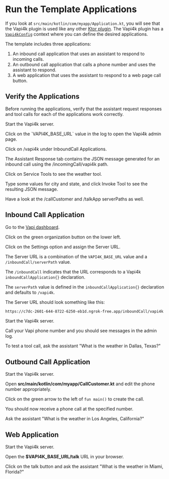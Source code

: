 <show-structure depth="1"/>

# Run the Template Applications

If you look at `src/main/kotlin/com/myapp/Application.kt`, you will see that the Vapi4k plugin is used like
any other [Ktor plugin](https://ktor.io/docs/server-plugins.html).
The Vapi4k plugin has a [`Vapi4kConfig`](%core_url%.vapi4k/-vapi4k-config/index.html)
context where you can define the desired applications.

The template includes three applications:

1. An inbound call application that uses an assistant to respond to incoming calls.
2. An outbound call application that calls a phone number and uses the assistant to respond.
3. A web application that uses the assistant to respond to a web page call button.

## Verify the Applications

Before running the applications, verify that the assistant request responses and tool calls for each
of the applications work correctly.

<procedure title="Verify the Applications">
    <step>
        <p>Start the Vapi4k server.</p>
    </step>
    <step>
        <p>Click on the `VAPI4K_BASE_URL` value in the log to open the Vapi4k admin page.</p>
    </step>
    <step>
        <p>Click on <shortcut>/vapi4k</shortcut> under <shortcut>InboundCall Applications</shortcut>.</p>
    </step>
    <step>
        <p>The <shortcut>Assistant Response</shortcut> tab contains the JSON message generated for an inbound call
          using the <shortcut>/incomingCall/vapi4k</shortcut> path.</p>
    </step>
    <step>
        <p>Click on <shortcut>Service Tools</shortcut> to see the weather tool.</p>
    </step>
    <step>
        <p>Type some values for city and state, and click <shortcut>Invoke Tool</shortcut> to see the resulting JSON message.</p>
    </step>
    <step>
        <p>Have a look at the <shortcut>/callCustomer</shortcut> and <shortcut>/talkApp</shortcut> serverPaths as well.</p>
    </step>
</procedure>

## Inbound Call Application

<procedure title="Configure Vapi for an Inbound Call">
    <step>
        <p>Go to the <a href="https://dashboard.vapi.ai">Vapi dashboard</a>.</p>
    </step>
    <step>
        <p>Click on the green organization button on the lower left.</p>
    </step>
    <step>
        <p>Click on the <shortcut>Settings</shortcut> option and assign the <shortcut>Server URL</shortcut>.</p>
    </step>

The <shortcut>Server URL</shortcut> is a combination of the `VAPI4K_BASE_URL` value and a `/inboundCall/serverPath`
value.

The `/inboundCall` indicates that the URL corresponds to a Vapi4k `inboundCallApplication{}` declaration.

The `serverPath` value is defined in the `inboundCallApplication{}` declaration and
defaults to `/vapi4k`.

The <shortcut>Server URL</shortcut> should look something like this:

```bash
https://c7dc-2601-644-8722-6250-eb1d.ngrok-free.app/inboundCall/vapi4k
```

</procedure>

<procedure title="Run the Inbound Call Application">
    <step>
        <p>Start the Vapi4k server.</p>
    </step>
    <step>
        <p>Call your Vapi phone number and you should see messages in the admin log.</p>
    </step>
    <step>
        <p>To test a tool call, ask the assistant "What is the weather in Dallas, Texas?"</p>
    </step>
</procedure>

## Outbound Call Application

<procedure title="Run the Outbound Call Application">
    <step>
        <p>Start the Vapi4k server.</p>
    </step>
    <step>
        <p>Open <b>src/main/kotlin/com/myapp/CallCustomer.kt</b> and edit the phone number appropriately.</p>
    </step>
    <step>
        <p>Click on the green arrow to the left of <code>fun main()</code> to create the call.</p>
    </step>
    <step>
        <p>You should now receive a phone call at the specified number.</p>
    </step>
    <step>
        <p>Ask the assistant "What is the weather in Los Angeles, California?"</p>
    </step>
</procedure>

## Web Application

<procedure title="Run the Web Application">
    <step>
        <p>Start the Vapi4k server.</p>
    </step>
    <step>
        <p>Open the <b>$VAPI4K_BASE_URL/talk</b> URL in your browser.</p>
    </step>
    <step>
        <p>Click on the talk button and ask the assistant "What is the weather in Miami, Florida?"</p>
    </step>
</procedure>
